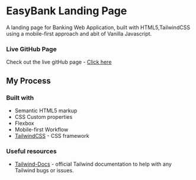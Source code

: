 # EasyBank Landing Page
A landing page for Banking Web Application, built with HTML5,TailwindCSS using a mobile-first approach and abit of Vanilla Javascript.

### Live GitHub Page
Check out the live gitHub page - [Click here](https://ralatcode.github.io/EasyBank/)

## My Process

### Built with

- Semantic HTML5 markup
- CSS Custom properties
- Flexbox
- Mobile-first Workflow
- [TailwindCSS](https://tailwindcss.com/) - CSS framework
### Useful resources
- [Tailwind-Docs](https://tailwindcss.com/docs/installation) - official Tailwind documentation to help with any Tailwind bugs or issues.

